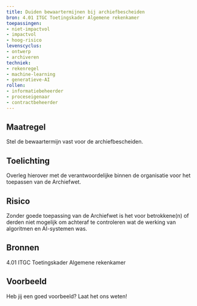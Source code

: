 ```yaml
---
title: Duiden bewaartermijnen bij archiefbescheiden
bron: 4.01 ITGC Toetingskader Algemene rekenkamer
toepassingen:
- niet-impactvol
- impactvol
- hoog-risico
levenscyclus:
- ontwerp
- archiveren
techniek:
- rekenregel
- machine-learning
- generatieve-AI
rollen:
- informatiebeheerder
- proceseigenaar
- contractbeheerder
---
```


<!-- tags -->

## Maatregel
Stel de bewaartermijn vast voor de archiefbescheiden.  

## Toelichting
Overleg hierover met de verantwoordelijke binnen de organisatie voor het toepassen van de Archiefwet. 

## Risico
Zonder goede toepassing van de Archiefwet is het voor betrokkene(n) of derden niet mogelijk om achteraf te controleren wat de werking van algoritmen en AI-systemen was.

## Bronnen
4.01 ITGC Toetingskader Algemene rekenkamer

## Voorbeeld
Heb jij een goed voorbeeld? Laat het ons weten!
